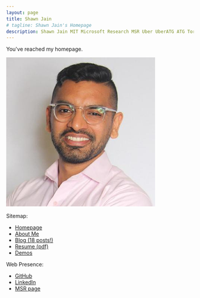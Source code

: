 ```yaml
---
layout: page
title: Shawn Jain
# tagline: Shawn Jain's Homepage
description: Shawn Jain MIT Microsoft Research MSR Uber UberATG ATG Torralba CSAIL Optimus Optimus Ride Spot Trading Google Fiber 
---
```

You've reached my homepage.

![Shawn](assets/profilepic.jpeg)

Sitemap:
- [Homepage](index.html)
- [About Me](pages/about.html)
- [Blog (18 posts!)](pages/blog.html)
- [Resume (pdf)](assets/resume.pdf)
- [Demos](pages/demos.html)

Web Presence:
- [GitHub](https://github.com/darkmatter08)
- [LinkedIn](https://www.linkedin.com/in/jainshawn/)
- [MSR page](https://www.microsoft.com/en-us/research/people/jains/)
